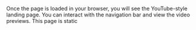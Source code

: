 
Once the page is loaded in your browser, you will see the YouTube-style landing page. You can interact with the navigation bar and view the video previews. This page is static

